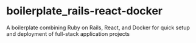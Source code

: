 # boilerplate_rails-react-docker
A boilerplate combining Ruby on Rails, React, and Docker for quick setup and deployment of full-stack application projects
